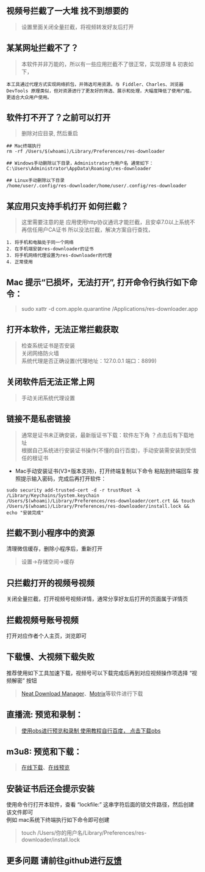 ## 视频号拦截了一大堆 找不到想要的
> 设置里面关闭全量拦截，将视频转发好友后打开

## 某某网址拦截不了？
> 本软件并非万能的，所以有一些应用拦截不了很正常，实现原理 & 初衷如下，
```
本工具通过代理方式实现网络抓包，并筛选可用资源。与 Fiddler、Charles、浏览器 DevTools 原理类似，但对资源进行了更友好的筛选、展示和处理，大幅度降低了使用门槛，更适合大众用户使用。
```

## 软件打不开了？之前可以打开
> 删除对应目录, 然后重启
```
## Mac终端执行
rm -rf /Users/$(whoami)/Library/Preferences/res-downloader

## Windows手动删除以下目录，Administrator为用户名 通常如下：
C:\Users\Administrator\AppData\Roaming\res-downloader

## Linux手动删除以下目录
/home/user/.config/res-downloader/home/user/.config/res-downloader
```

## 某应用只支持手机打开 如何拦截？
> 这里需要注意的是 应用使用http协议通讯才能拦截，且安卓7.0以上系统不再信任用户CA证书 所以没法拦截，解决方案自行查找，
```
1. 将手机和电脑处于同一个网络
2. 在手机端安装res-downloader的证书
3. 将手机网络代理设置为res-downloader的代理
4. 正常使用
```

## Mac 提示“已损坏，无法打开”, 打开命令行执行如下命令：
> sudo xattr -d com.apple.quarantine /Applications/res-downloader.app

## 打开本软件，无法正常拦截获取
> 检查系统证书是否安装  
> 关闭网络防火墙  
> 系统代理是否正确设置(代理地址：127.0.0.1 端口：8899)

## 关闭软件后无法正常上网
> 手动关闭系统代理设置

## 链接不是私密链接
> 通常是证书未正确安装，最新版证书下载：软件左下角 ？点击后有下载地址  
> 根据自己系统进行安装证书操作(不懂的自行百度)，手动安装需安装到受信任的根证书  

- Mac手动安装证书(V3+版本支持)，打开终端复制以下命令 粘贴到终端回车 按照提示输入密码，完成后再打开软件：
```shell
sudo security add-trusted-cert -d -r trustRoot -k /Library/Keychains/System.keychain /Users/$(whoami)/Library/Preferences/res-downloader/cert.crt && touch /Users/$(whoami)/Library/Preferences/res-downloader/install.lock && echo "安装完成"
```

## 拦截不到小程序中的资源
清理微信缓存，删除小程序后，重新打开
> 设置->存储空间->缓存

## 只拦截打开的视频号视频
关闭全量拦截，打开视频号视频详情，通常分享好友后打开的页面属于详情页

## 拦截视频号账号视频
打开对应作者个人主页，浏览即可

## 下载慢、大视频下载失败
推荐使用如下工具加速下载，视频号可以下载完成后再到对应视频操作项选择 “视频解密” 按钮  
> [Neat Download Manager](https://www.neatdownloadmanager.com/index.php/en/)、[Motrix](https://motrix.app/download)等软件进行下载

## 直播流: 预览和录制：
> [使用obs进行预览和录制 使用教程自行百度， 点击下载obs]( https://obsproject.com/)

## m3u8: 预览和下载：
> [在线下载](https://m3u8-down.gowas.cn/)、[在线预览](https://m3u8play.com/)

## 安装证书后还会提示安装
使用命令行打开本软件，查看 “lockfile:” 这串字符后面的锁文件路径，然后创建该文件即可  
例如 mac系统下终端执行如下命令即可创建  
> touch /Users/你的用户名/Library/Preferences/res-downloader/install.lock

## 更多问题 请前往github进行[反馈](https://github.com/putyy/res-downloader/issues)